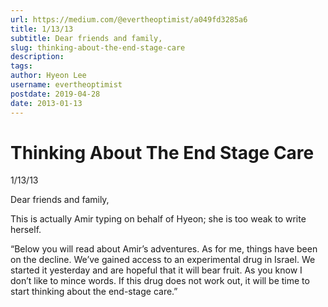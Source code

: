 ```yaml
---
url: https://medium.com/@evertheoptimist/a049fd3285a6
title: 1/13/13
subtitle: Dear friends and family,
slug: thinking-about-the-end-stage-care
description: 
tags: 
author: Hyeon Lee
username: evertheoptimist
postdate: 2019-04-28
date: 2013-01-13
---
```


# Thinking About The End Stage Care

1/13/13

Dear friends and family,

This is actually Amir typing on behalf of Hyeon; she is too weak to write herself.

“Below you will read about Amir’s adventures. As for me, things have been on the decline. We’ve gained access to an experimental drug in Israel. We started it yesterday and are hopeful that it will bear fruit. As you know I don’t like to mince words. If this drug does not work out, it will be time to start thinking about the end-stage care.”
